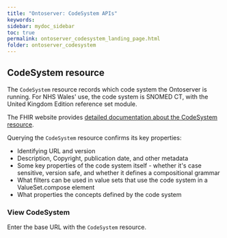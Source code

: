 ```yaml
---
title: "Ontoserver: CodeSystem APIs"
keywords: 
sidebar: mydoc_sidebar
toc: true
permalink: ontoserver_codesystem_landing_page.html
folder: ontoserver_codesystem 
---
```


## CodeSystem resource

The `CodeSystem` resource records which code system the Ontoserver is running. For NHS Wales' use, the code system is SNOMED CT, with the United Kingdom Edition reference set module.   

The FHIR website provides [detailed documentation about the CodeSystem resource](https://www.hl7.org/fhir/STU3/codesystem.html).  

Querying the `CodeSystem` resource confirms its key properties:

* Identifying URL and version
* Description, Copyright, publication date, and other metadata
* Some key properties of the code system itself - whether it's case sensitive, version safe, and whether it defines a compositional grammar
* What filters can be used in value sets that use the code system in a ValueSet.compose element
* What properties the concepts defined by the code system

### View CodeSystem

Enter the base URL with the `CodeSystem` resource.   



